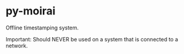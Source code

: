 # py-moirai

Offline timestamping system.

Important: Should NEVER be used on a system that is connected to a network.
